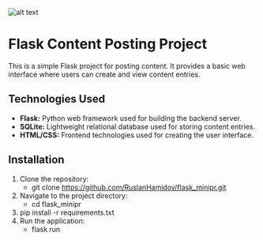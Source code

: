 
![alt text](https://mertcangokgoz.com/wp-content/uploads/2018/11/flask-fhd.png)
# Flask Content Posting Project

This is a simple Flask project for posting content. It provides a basic web interface where users can create and view content entries.

## Technologies Used

- **Flask:** Python web framework used for building the backend server.
- **SQLite:** Lightweight relational database used for storing content entries.
- **HTML/CSS:** Frontend technologies used for creating the user interface.

## Installation

1. Clone the repository:
   - git clone https://github.com/RuslanHamidov/flask_minipr.git
2. Navigate to the project directory:
   - cd flask_minipr
3. pip install -r requirements.txt
4. Run the application:
   - flask run
